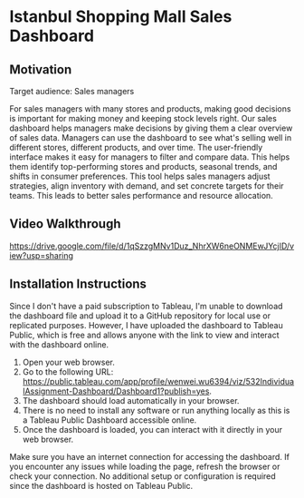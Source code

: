 # Istanbul Shopping Mall Sales Dashboard

## Motivation
Target audience: Sales managers

For sales managers with many stores and products, making good decisions is important for making money and keeping stock levels right. Our sales dashboard helps managers make decisions by giving them a clear overview of sales data. Managers can use the dashboard to see what's selling well in different stores, different products, and over time. The user-friendly interface makes it easy for managers to filter and compare data. This helps them identify top-performing stores and products, seasonal trends, and shifts in consumer preferences. This tool helps sales managers adjust strategies, align inventory with demand, and set concrete targets for their teams. This leads to better sales performance and resource allocation.

## Video Walkthrough
https://drive.google.com/file/d/1qSzzgMNv1Duz_NhrXW6neONMEwJYcjID/view?usp=sharing

## Installation Instructions

Since I don't have a paid subscription to Tableau, I'm unable to download the dashboard file and upload it to a GitHub repository for local use or replicated purposes. However, I have uploaded the dashboard to Tableau Public, which is free and allows anyone with the link to view and interact with the dashboard online.

1. Open your web browser.
2. Go to the following URL: https://public.tableau.com/app/profile/wenwei.wu6394/viz/532IndividualAssignment-Dashboard/Dashboard1?publish=yes.
3. The dashboard should load automatically in your browser.
4. There is no need to install any software or run anything locally as this is a Tableau Public Dashboard accessible online.
5. Once the dashboard is loaded, you can interact with it directly in your web browser.

Make sure you have an internet connection for accessing the dashboard. If you encounter any issues while loading the page, refresh the browser or check your connection. No additional setup or configuration is required since the dashboard is hosted on Tableau Public.
